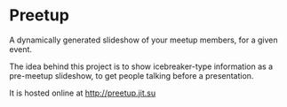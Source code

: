 # Preetup

A dynamically generated slideshow of your meetup members, for a given event.

The idea behind this project is to show icebreaker-type information as a pre-meetup slideshow, to get people talking before a presentation.

It is hosted online at http://preetup.jit.su
